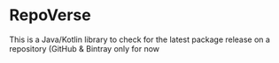 # RepoVerse
This is a Java/Kotlin library to check for the latest package release on a repository (GitHub & Bintray only for now
